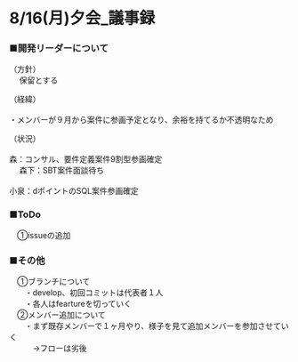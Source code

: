 # 8/16(月)夕会_議事録

### ■開発リーダーについて	

（方針）<br>&emsp;
保留とする

（経緯）<br>&emsp;	
・メンバーが９月から案件に参画予定となり、余裕を持てるか不透明なため<br>

（状況）<br>&emsp;	
森：コンサル、要件定義案件9割型参画確定<br>&emsp;	森下：SBT案件面談待ち<br>&emsp;	
小泉：dポイントのSQL案件参画確定<br>	
### ■ToDo	
&emsp;①issueの追加
	
	
	
	
	
### ■その他
&emsp;①ブランチについて<br>	
&emsp;&emsp;・develop、初回コミットは代表者１人<br>
&emsp;&emsp;・各人はfeartureを切っていく<br>
&emsp;②メンバー追加について<br>
&emsp;&emsp;・まず既存メンバーで１ヶ月やり、様子を見て追加メンバーを参加させていく<br>
&emsp;&emsp;&emsp;→フローは劣後
